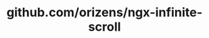 ---
layout: post
title: github.com/orizens/ngx-infinite-scroll
categories: link
tags: [انگلیسی, برنامه‌نویسی]
---